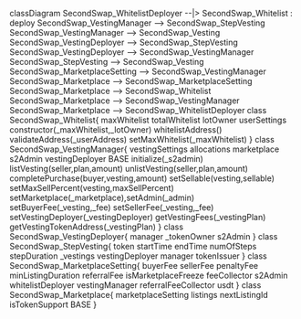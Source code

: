classDiagram
SecondSwap_WhitelistDeployer --|> SecondSwap_Whitelist : deploy
SecondSwap_VestingManager --> SecondSwap_StepVesting
SecondSwap_VestingManager --> SecondSwap_Vesting
SecondSwap_VestingDeployer --> SecondSwap_StepVesting
SecondSwap_VestingDeployer --> SecondSwap_VestingManager
SecondSwap_StepVesting --> SecondSwap_Vesting
SecondSwap_MarketplaceSetting --> SecondSwap_VestingManager
SecondSwap_Marketplace --> SecondSwap_MarketplaceSetting
SecondSwap_Marketplace --> SecondSwap_Whitelist
SecondSwap_Marketplace --> SecondSwap_VestingManager
SecondSwap_Marketplace --> SecondSwap_WhitelistDeployer
class SecondSwap_Whitelist{
    maxWhitelist
    totalWhitelist
    lotOwner
    userSettings
    constructor(_maxWhitelist,_lotOwner)
    whitelistAddress()
    validateAddress(_userAddress)
    setMaxWhitelist(_maxWhitelist)
}
class SecondSwap_VestingManager{ 
    vestingSettings
    allocations
    marketplace
    s2Admin
    vestingDeployer
    BASE
    initialize(_s2admin)
    listVesting(seller,plan,amount)
    unlistVesting(seller,plan,amount)
    completePurchase(buyer,vesting,amount)
    setSellable(vesting,sellable)
    setMaxSellPercent(vesting,maxSellPercent)
    setMarketplace(_marketplace),setAdmin(_admin)
    setBuyerFee(_vesting,_fee)
    setSellerFee(_vesting,_fee)
    setVestingDeployer(_vestingDeployer)
    getVestingFees(_vestingPlan)
    getVestingTokenAddress(_vestingPlan)
}
class SecondSwap_VestingDeployer{ 
    manager
    _tokenOwner
    s2Admin
}
class SecondSwap_StepVesting{ 
    token
    startTime
    endTime
    numOfSteps
    stepDuration
    _vestings
    vestingDeployer
    manager
    tokenIssuer
}
class SecondSwap_MarketplaceSetting{ 
    buyerFee
    sellerFee
    penaltyFee
    minListingDuration
    referralFee
    isMarketplaceFreeze
    feeCollector
    s2Admin
    whitelistDeployer
    vestingManager
    referralFeeCollector
    usdt
}
class SecondSwap_Marketplace{ 
    marketplaceSetting
    listings
    nextListingId
    isTokenSupport
    BASE
}
